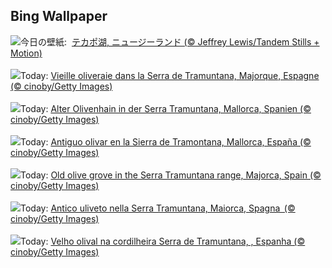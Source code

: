 ## Bing Wallpaper
![](https://www.bing.com/th?id=OHR.RussellLupines_JA-JP1047682065_UHD.jpg&w=1000)今日の壁紙: &nbsp;[テカポ湖, ニュージーランド (© Jeffrey Lewis/Tandem Stills + Motion)](https://www.bing.com/th?id=OHR.RussellLupines_JA-JP1047682065_UHD.jpg)
<br><br/>
![](https://www.bing.com/th?id=OHR.OliveOrchard_FR-FR6246633206_UHD.jpg&w=1000)Today: [Vieille oliveraie dans la Serra de Tramuntana, Majorque, Espagne (© cinoby/Getty Images)](https://www.bing.com/th?id=OHR.OliveOrchard_FR-FR6246633206_UHD.jpg)
<br><br/>
![](https://www.bing.com/th?id=OHR.OliveOrchard_DE-DE1410209761_UHD.jpg&w=1000)Today: [Alter Olivenhain in der Serra Tramuntana, Mallorca, Spanien (© cinoby/Getty Images)](https://www.bing.com/th?id=OHR.OliveOrchard_DE-DE1410209761_UHD.jpg)
<br><br/>
![](https://www.bing.com/th?id=OHR.OliveOrchard_ES-ES6327790918_UHD.jpg&w=1000)Today: [Antiguo olivar en la Sierra de Tramontana, Mallorca, España (© cinoby/Getty Images)](https://www.bing.com/th?id=OHR.OliveOrchard_ES-ES6327790918_UHD.jpg)
<br><br/>
![](https://www.bing.com/th?id=OHR.OliveOrchard_EN-GB6907892639_UHD.jpg&w=1000)Today: [Old olive grove in the Serra Tramuntana range, Majorca, Spain (© cinoby/Getty Images)](https://www.bing.com/th?id=OHR.OliveOrchard_EN-GB6907892639_UHD.jpg)
<br><br/>
![](https://www.bing.com/th?id=OHR.OliveOrchard_IT-IT1918983389_UHD.jpg&w=1000)Today: [Antico uliveto nella Serra Tramuntana, Maiorca, Spagna  (© cinoby/Getty Images)](https://www.bing.com/th?id=OHR.OliveOrchard_IT-IT1918983389_UHD.jpg)
<br><br/>
![](https://www.bing.com/th?id=OHR.OliveOrchard_PT-BR9235175980_UHD.jpg&w=1000)Today: [Velho olival na cordilheira Serra de Tramuntana, , Espanha (© cinoby/Getty Images)](https://www.bing.com/th?id=OHR.OliveOrchard_PT-BR9235175980_UHD.jpg)
<br><br/>
